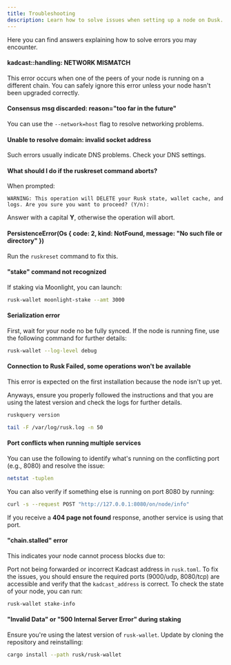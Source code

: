 ```yaml
---
title: Troubleshooting
description: Learn how to solve issues when setting up a node on Dusk.
---
```


Here you can find answers explaining how to solve errors you may encounter.

#### kadcast::handling: NETWORK MISMATCH
This error occurs when one of the peers of your node is running on a different chain. You can safely ignore this error unless your node hasn't been upgraded correctly.

#### Consensus msg discarded: reason="too far in the future"
You can use the `--network=host` flag to resolve networking problems.

#### Unable to resolve domain:  invalid socket address
Such errors usually indicate DNS problems. Check your DNS settings.

#### What should I do if the ruskreset command aborts?
When prompted:

`WARNING: This operation will DELETE your Rusk state, wallet cache, and logs.
Are you sure you want to proceed? (Y/n):`

Answer with a capital **Y**, otherwise the operation will abort.

#### PersistenceError(Os { code: 2, kind: NotFound, message: "No such file or directory" })
Run the `ruskreset` command to fix this.

#### "stake" command not recognized
If staking via Moonlight, you can launch:

```bash
rusk-wallet moonlight-stake --amt 3000
```

#### Serialization error
First, wait for your node no be fully synced. If the node is running fine, use the following command for further details:
```bash
rusk-wallet --log-level debug
```

#### Connection to Rusk Failed, some operations won't be available
This error is expected on the first installation because the node isn't up yet. 

Anyways, ensure you properly followed the instructions and that you are using the latest version and check the logs for further details.

```bash
ruskquery version
```

```bash
tail -F /var/log/rusk.log -n 50
```

#### Port conflicts when running multiple services
You can use the following to identify what's running on the conflicting port (e.g., 8080) and resolve the issue:

```bash
netstat -tuplen
```

You can also verify if something else is running on port 8080 by running:

```bash
curl -s --request POST "http://127.0.0.1:8080/on/node/info"
```
If you receive a **404 page not found** response, another service is using that port.

#### "chain.stalled" error
This indicates your node cannot process blocks due to:

Port not being forwarded or incorrect Kadcast address in `rusk.toml`.
To fix the issues, you should ensure the required ports (9000/udp, 8080/tcp) are accessible and verify that the `kadcast_address` is correct.
To check the state of your node, you can run:

```bash
rusk-wallet stake-info
```

#### "Invalid Data" or "500 Internal Server Error" during staking
Ensure you're using the latest version of `rusk-wallet`. Update by cloning the repository and reinstalling:

```bash
cargo install --path rusk/rusk-wallet
```